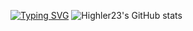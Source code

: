 [![Typing SVG](https://readme-typing-svg.demolab.com?font=Fira+Code&duration=5000&pause=100&center=%E5%81%87&vCenter=%E5%81%87&multiline=true&repeat=%E7%9C%9F&width=435&height=80&lines=JUST-HLL-Vision;Energy+mechanism+%26+Auto+aim+;Infantry+operator)](https://git.io/typing-svg)
![Highler23's GitHub stats](https://github-readme-stats.vercel.app/api?username=Highler23&show_icons=true&theme=tokyonight)

<!--
**Highler23/Highler23** is a ✨ _special_ ✨ repository because its `README.md` (this file) appears on your GitHub profile.

Here are some ideas to get you started:

- 🔭 I’m currently working on ...
- 🌱 I’m currently learning ...
- 👯 I’m looking to collaborate on ...
- 🤔 I’m looking for help with ...
- 💬 Ask me about ...
- 📫 How to reach me: ...
- 😄 Pronouns: ...
- ⚡ Fun fact: ...
-->
